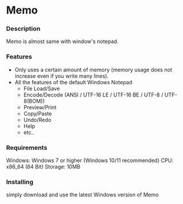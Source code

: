 # Memo

<h3>Description</h3>
<p>Memo is almost same with window's notepad.</p>

<h3>Features</h3>
<ul>
<li>Only uses a certain amount of memory (memory usage does not increase even if you write many lines).</li>
<li>All the features of the default Windows Notepad
  <ul>
  <li>File Load/Save</li>
  <li>Encode/Decode (ANSI / UTF-16 LE / UTF-16 BE / UTF-8 / UTF-8(BOM))</li>
  <li>Preview/Print</li>
  <li>Copy/Paste</li>
  <li>Undo/Redo</li>
  <li>Help</li>
  <li>etc..</li>
  </ul>
</li>
</ul>

<h3>Requirements</h3>
<p>
Windows: Windows 7 or higher (Windows 10/11 recommended)
CPU: x86_64 (64 Bit)
Storage: 10MB
</p>

<h3>Installing</h3>
<p>simply download and use the latest Windows version of Memo</p>
